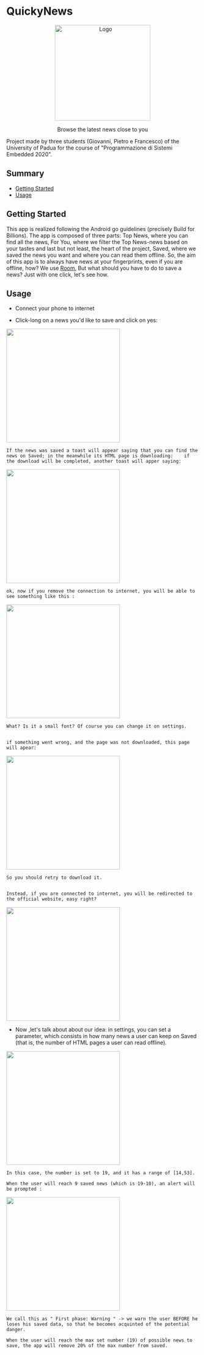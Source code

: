 # QuickyNews

<p align="center">
  <a href="https://github.com/francevarotz98/QuickyNews/">
    <img src="ic_launcher.jpeg" alt="Logo" width="250" height="250">
  </a>
  
  <p align="center">
    Browse the latest news close to you 
    <br />


Project made by three students (Giovanni, Pietro e Francesco) of the University of Padua for the course of "Programmazione di Sistemi Embedded 2020".

## Summary

  - [Getting Started](#getting-started)
  - [Usage](#usage)
  
## Getting Started

This app is realized following the Android go guidelines (precisely Build for Billions).
The app is composed of three parts: Top News, where you can find all the news, For You, where we filter the Top News-news based on your tastes and last but not least, the heart of the project, Saved, where we saved the news you want and where you can read them offline. 
So, the aim of this app is to always have news at your fingerprints, even if you are offline, how? We use <a href="https://developer.android.com/topic/libraries/architecture/room">Room.</a>
But what should you have to do to save a news? Just with one click, let's see how.

## Usage 

* Connect your phone to internet

* Click-long on a news you'd like to save and click on yes:

<img class="shadowed" src="howto_save.png" width="297" >


    If the news was saved a toast will appear saying that you can find the news on Saved; in the meanwhile its HTML page is downloading:    if the download will be completed, another toast will apper saying:

<img class="shadowed" src="howto_savedHTMLPage.jpg" width="297" >

    
    ok, now if you remove the connection to internet, you will be able to see something like this :

<img class="shadowed" src="howto_savedHTMLPageOffline.png" width="297" >

    
    What? Is it a small font? Of course you can change it on settings.  


    if something went wrong, and the page was not downloaded, this page will apear: 

<img class="shadowed" src="howto_HTMLPageOffline.png" width="297" >

    So you should retry to download it.
  
  
    Instead, if you are connected to internet, you will be redirected to the official website, easy right?
  
  <img class="shadowed" src="howto_website.png" width="297" >
  
  
  * Now ,let's talk about about our idea: in settings, you can set a parameter, which consists in how many news a user can keep on Saved (that is, the number of HTML pages a user can read offline).
  
  <img class="shadowed" src="howto_numberSaved.png" width="297" >
  
    In this case, the number is set to 19, and it has a range of [14,53].
  
    When the user will reach 9 saved news (which is 19-10), an alert will be prompted :
  
   
   <img class="shadowed" src="howto_numberSaved.png" width="297" >
   
    
    We call this as " First phase: Warning " -> we warn the user BEFORE he loses his saved data, so that he becomes acquinted of the potential danger.
    
    When the user will reach the max set number (19) of possible news to save, the app will remove 20% of the max number from saved.
    
    
   
  




